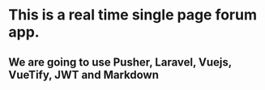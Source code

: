# This is a real time single page forum app.

## We are going to use Pusher, Laravel, Vuejs, VueTify, JWT and Markdown
